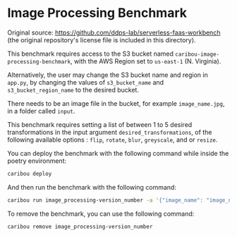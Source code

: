 # Image Processing Benchmark

Original source: https://github.com/ddps-lab/serverless-faas-workbench (the original repository's license file is included in this directory).

This benchmark requires access to the S3 bucket named `caribou-image-processing-benchmark`,
with the AWS Region set to `us-east-1` (N. Virginia).

Alternatively, the user may change the S3 bucket name and region in `app.py`,
by changing the values of `s3_bucket_name` and `s3_bucket_region_name` to the
desired bucket.

There needs to be an image file in the bucket, for example `image_name.jpg`, in a folder
called `input`.

This benchmark requires setting a list of between 1 to 5 desired transformations
in the input argument `desired_transformations`, of the following available options
: `flip`, `rotate`, `blur`, `greyscale`, and or `resize`.

You can deploy the benchmark with the following command while inside the poetry environment:

```bash
caribou deploy
```

And then run the benchmark with the following command:

```bash
caribou run image_processing-version_number -a '{"image_name": "image_name.jpg", "desired_transformations": ["flip", "rotate", "blur", "greyscale", "resize"]}}'
```

To remove the benchmark, you can use the following command:

```bash
caribou remove image_processing-version_number
```
